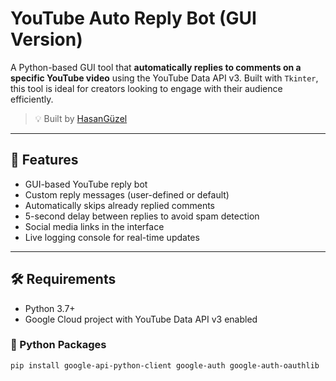 #  YouTube Auto Reply Bot (GUI Version)

A Python-based GUI tool that **automatically replies to comments on a specific YouTube video** using the YouTube Data API v3. Built with `Tkinter`, this tool is ideal for creators looking to engage with their audience efficiently.

> 💡 Built by [HasanGüzel](https://www.linkedin.com/in/hasan-guzel/)

---

## 📸 Features

- GUI-based YouTube reply bot
- Custom reply messages (user-defined or default)
- Automatically skips already replied comments
- 5-second delay between replies to avoid spam detection
- Social media links in the interface
- Live logging console for real-time updates

---

## 🛠️ Requirements

- Python 3.7+
- Google Cloud project with YouTube Data API v3 enabled

### 🔧 Python Packages

```bash
pip install google-api-python-client google-auth google-auth-oauthlib
